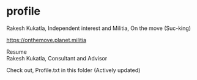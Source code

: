 # profile
Rakesh Kukatla, Independent interest and Militia, On the move (Suc-king)

https://onthemove.planet.militia

Resume    
Rakesh Kukatla, Consultant and Advisor

Check out, Profile.txt in this folder (Actively updated)
